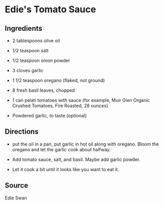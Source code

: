 Edie's Tomato Sauce
===================


Ingredients
-----------

* 2 tablespoons olive oil

* 1/2 teaspoon salt

* 1/2 teaspoon onion powder

* 3 cloves garlic

* 1 1/2 teaspoon oregano (flaked, not ground)

* 8 fresh basil leaves, chopped

* 1 can pelati tomatoes with sauce (for example, Muir Glen Organic Crushed Tomatoes, Fire Roasted, 28 ounces)

* Powdered garlic, to taste (optional)


Directions
----------

* put the oil in a pan, put garlic in hot oil along with oregano. Bloom the oregano and let the garlic cook about halfway.

* Add tomato sauce, salt, and basil. Maybe add garlic powder.

* Let it cook a bit until it looks like you want to eat it.


Source
------

Edie Swan
